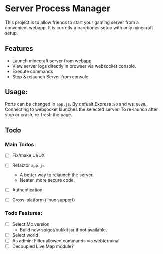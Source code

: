 # Server Process Manager


This project is to allow friends to start your gaming server from a convenient webapp.
It is curretly a barebones setup with only minecraft setup.  


## Features


- Launch minecraft server from webapp
- View server logs directly in browser via websocket console.
- Execute commands
- Stop & relaunch Server from console.


## Usage:

Ports can be changed in `app.js`. By defualt Express`:80` and ws`:8080`.
Connecting to websocket launches the selected server. To re-launch after stop or crash, re-fresh the page.


## Todo

### Main Todos

- [ ] Fix/make UI/UX
- [ ] Refactor `app.js`
	- A better way to relaunch the server.
	- Neater, more secure code. 
- [ ] Authentication
- [ ] Cross-platform (linux support)


### Todo Features:

- [ ] Select Mc version
	- Build new spigot/bukkit jar if not available.
- [ ] Select world
- [ ] As admin: Filter allowed commands via webterminal
- [ ] Decoupled Live Map module?
